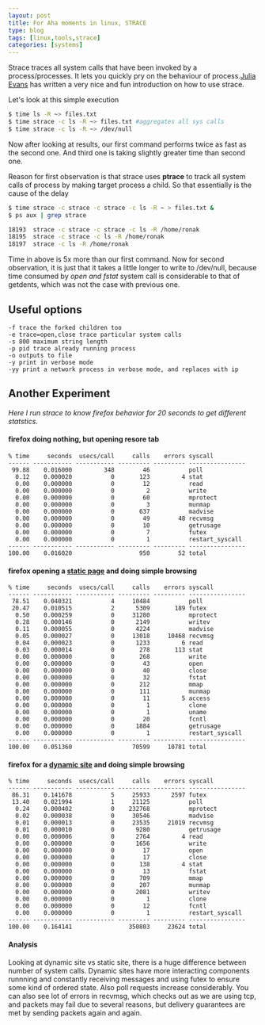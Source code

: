 ```yaml
---
layout: post
title: For Aha moments in linux, STRACE
type: blog
tags: [linux,tools,strace]
categories: [systems]
---
```

Strace traces all system calls that have been invoked by a process/processes. It lets you quickly pry on the behaviour of process.[Julia Evans](http://jvns.ca/blog/2015/04/14/strace-zine/) has written a very nice and fun introduction on how to use strace. 

Let's look at this simple execution 

```bash
$ time ls -R ~> files.txt
$ time strace -c ls -R ~> files.txt #aggregates all sys calls 
$ time strace -c ls -R ~> /dev/null
```  

Now after looking at results, our first command performs twice as fast as the second one. And third one is taking slightly greater time than second one. 

Reason for first observation is that strace uses **ptrace** to track all system calls of process by making target process a child.
So that essentially is the cause of the delay

```bash
$ time strace -c strace -c strace -c ls -R ~ > files.txt &
$ ps aux | grep strace 

18193  strace -c strace -c strace -c ls -R /home/ronak
18195  strace -c strace -c ls -R /home/ronak
18197  strace -c ls -R /home/ronak
```    
Time in above is 5x more than our first command. Now for second observation, it is just that it takes a little longer to write to /dev/null, because time consumed by *open and fstat* system call is considerable to that of getdents, which was not the case with previous one. 

## Useful options 

``` 
-f trace the forked children too
-e trace=open,close trace particular system calls 
-s 800 maximum string length
-p pid trace already running process 
-o outputs to file
-y print in verbose mode
-yy print a network process in verbose mode, and replaces with ip
```

## Another Experiment 

*Here I run strace to know firefox behavior for 20 seconds to get different statstics.*

#### firefox doing nothing, but opening resore tab
```
% time     seconds  usecs/call     calls    errors syscall
------ ----------- ----------- --------- --------- ----------------
 99.88    0.016000         348        46           poll
  0.12    0.000020           0       123         4 stat
  0.00    0.000000           0        12           read
  0.00    0.000000           0         2           write
  0.00    0.000000           0        60           mprotect
  0.00    0.000000           0         3           munmap
  0.00    0.000000           0       637           madvise
  0.00    0.000000           0        49        48 recvmsg
  0.00    0.000000           0        10           getrusage
  0.00    0.000000           0         7           futex
  0.00    0.000000           0         1           restart_syscall
------ ----------- ----------- --------- --------- ----------------
100.00    0.016020                   950        52 total
```

#### firefox opening a [static page](https://researchweb.iiit.ac.in/~ronak.kogta) and doing simple browsing  

```
% time     seconds  usecs/call     calls    errors syscall
------ ----------- ----------- --------- --------- ----------------
 78.51    0.040321           4     10484           poll
 20.47    0.010515           2      5309       189 futex
  0.50    0.000259           0     31280           mprotect
  0.28    0.000146           0      2149           writev
  0.11    0.000055           0      4224           madvise
  0.05    0.000027           0     13018     10468 recvmsg
  0.04    0.000023           0      1233         6 read
  0.03    0.000014           0       278       113 stat
  0.00    0.000000           0       268           write
  0.00    0.000000           0        43           open
  0.00    0.000000           0        40           close
  0.00    0.000000           0        32           fstat
  0.00    0.000000           0       212           mmap
  0.00    0.000000           0       111           munmap
  0.00    0.000000           0        11         5 access
  0.00    0.000000           0         1           clone
  0.00    0.000000           0         1           uname
  0.00    0.000000           0        20           fcntl
  0.00    0.000000           0      1884           getrusage
  0.00    0.000000           0         1           restart_syscall
------ ----------- ----------- --------- --------- ----------------
100.00    0.051360                 70599     10781 total
```

#### firefox for a [dynamic site](https://facebook.com) and doing simple browsing  

```
% time     seconds  usecs/call     calls    errors syscall
------ ----------- ----------- --------- --------- ----------------
 86.31    0.141678           5     25933      2597 futex
 13.40    0.021994           1     21125           poll
  0.24    0.000402           0    232768           mprotect
  0.02    0.000038           0     30546           madvise
  0.01    0.000013           0     23535     21019 recvmsg
  0.01    0.000010           0      9280           getrusage
  0.00    0.000006           0      2764         4 read
  0.00    0.000000           0      1656           write
  0.00    0.000000           0        17           open
  0.00    0.000000           0        17           close
  0.00    0.000000           0       138         4 stat
  0.00    0.000000           0        13           fstat
  0.00    0.000000           0       709           mmap
  0.00    0.000000           0       207           munmap
  0.00    0.000000           0      2081           writev
  0.00    0.000000           0         1           clone
  0.00    0.000000           0        12           fcntl
  0.00    0.000000           0         1           restart_syscall
------ ----------- ----------- --------- --------- ----------------
100.00    0.164141                350803     23624 total
```

#### Analysis
Looking at dynamic site vs static site, there is a huge difference between number of system calls. Dynamic sites have more interacting components runnning and constantly receiving  messages and using futex to  ensure some kind of ordered state.  Also poll requests increase considerably. You can also see lot of errors in recvmsg, which checks out as we are using tcp, and packets may fail due to several reasons, but delivery guarantees are met by sending packets again and again.

